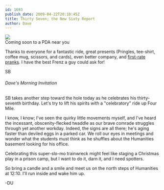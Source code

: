 ```yaml
---
id: 1693
publish_date: 2009-04-22T20:10:45Z
title: Thirty Seven; the New Sixty Report
author: Dave
---
```


[![](http://lh4.ggpht.com/_zoD15FRZxcs/SvGhbEU6pHI/AAAAAAAAB44/2gJ7JQksjdI/s2400/bailey.jpg)](http://picasaweb.google.com/flagstafffrenzy/FrenzyFunnies#5400274914583946354)  
Coming soon to a PDA near you

Thanks to everyone for a fantastic ride, great presents (Pringles, tee-shirt, coffee mug, scissors, and cards), even better company, and [first-rate pranks](http://picasaweb.google.com/flagstafffrenzy/SteveSBirthdaySurpriseTakeTwo?feat=directlink). I have the best Frenz a guy could ask for!

SB

###### Dave's Morning Invitation

SB takes another step toward the hole today as he celebrates his thirty-seventh birthday. Let's try to lift his spirits with a "celebratory" ride up Four Mile.

I know, I know; I've seen the quirky little movements myself, and I've heard the incessant, obscenity-flecked twaddle as our brave comrade struggles through yet another workday. Indeed, the signs are all there; he's aging faster than deviled eggs in a parked car. We roll our eyes in meetings and wonder what the students must think as he shuffles about the Humanities basement looking for his office.

Celebrating this super-slo-mo trainwreck might feel like staging a Christmas play in a prison camp, but I want to do it, darn it, and I need spotters.

So bring a candle and a smile and meet us on the north steps of Humanities at 12:10. I'll run inside and wake him up.

\-DU
